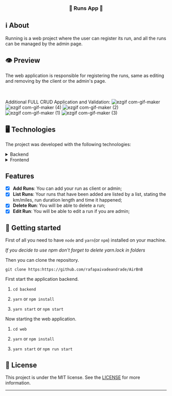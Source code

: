 <h3  align="center">

🏃 Runs App 🏃

</h3>

## ℹ️ About
  
<p  align="center">

Running is a web project where the user can register its run, and all the runs can be managed by the admin page.

</p>


## 👁 Preview


The web application is responsible for registering the runs, same as editing and removing by the client or the admin's page.<br/><br/><br/>
 
Additional FULL CRUD Application and Validation:
  ![ezgif com-gif-maker](https://user-images.githubusercontent.com/51189721/98276354-9916ae80-1f74-11eb-89fc-ab98bd1bffb9.gif)
![ezgif com-gif-maker (4)](https://user-images.githubusercontent.com/51189721/98276355-9a47db80-1f74-11eb-97f2-f11cba149cc7.gif)
![ezgif com-gif-maker (2)](https://user-images.githubusercontent.com/51189721/98276341-9451fa80-1f74-11eb-8a3d-f23778e61d8b.gif)
![ezgif com-gif-maker (1)](https://user-images.githubusercontent.com/51189721/98276349-974ceb00-1f74-11eb-9a33-7962295f8a16.gif)
![ezgif com-gif-maker (3)](https://user-images.githubusercontent.com/51189721/98276360-9c119f00-1f74-11eb-8e7e-c335477f620e.gif)

## 🖥 Technologies
  
The project was developed with the following technologies:


<details>

<summary>Backend</summary>


- [Body Parser](https://www.npmjs.com/package/body-parser)

- [Cors](https://www.npmjs.com/package/cors)

- [Express](https://www.npmjs.com/package/express)

- [Json Web Token](https://www.npmjs.com/package/jsonwebtoken)

- [Knex](https://www.npmjs.com/package/knex)

- [Node.js](https://nodejs.org/)

- [Sqlite](https://www.npmjs.com/package/sqlite3)

  

</details>

  

<details>

<summary>Frontend</summary>

  

- [Axios](https://www.npmjs.com/package/axios)

- [Input Moment](https://www.npmjs.com/package/input-moment)

- [JWT](https://www.jsonwebtoken.io/)

- [MomentJs](https://momentjs.com/timezone/)

- [React](https://pt-br.reactjs.org/)

- [React DOM](https://pt-br.reactjs.org/docs/react-dom.html)

- [React Multi Ref](https://www.npmjs.com/package/react-multi-ref)

- [React Router Dom](https://reacttraining.com/react-router/web/)

- [React Redux](https://react-redux.js.org//)

- [Redux](https://redux.js.org/tutorials/fundamentals/part-5-ui-react)

- [Redux Saga](https://redux-saga.js.org/)

- [Redux Sauce](https://www.npmjs.com/package/reduxsauce)

- [Semantic UI CSS](https://www.npmjs.com/package/semantic-ui-css)

- [Semantic UI React](https://www.npmjs.com/package/semantic-ui-react)



</details>
  
## Features

- [x] **Add Runs**: You can add your run as client or admin;
- [x] **List Runs**: Your runs that have been added are listed by a list, stating the km/miles, run duration length and time it happened;
- [x] **Delete Run**: You will be able to delete a run;
- [x] **Edit Run**: You will be able to edit a run if you are admin;

## 🚀 Getting started

  

First of all you need to have `node` and `yarn`(or `npm`) installed on your machine.

  

_If you decide to use npm don't forget to delete yarn.lock in folders_

  

Then you can clone the repository.

  

`git clone https:https://github.com/rafapaivadeandrade/AirBnB`

  

First start the application backend.

  

1. `cd backend`

2. `yarn` or `npm install`

3. `yarn start` or `npm start`

  

Now starting the web application.

  

1. `cd web`

2. `yarn` or `npm install`

3. `yarn start` or `npm run start`


## 📝 License

  

This project is under the MIT license. See the [LICENSE]([https://github.com/rafapaivadeandrade/Running/blob/master/LICENSE.md](https://github.com/rafapaivadeandrade/Running/blob/master/LICENSE.md)) for more information.

  

---

